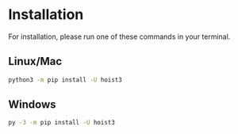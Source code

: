 # Installation

For installation, please run one of these commands in your terminal.

## Linux/Mac

```bash
python3 -m pip install -U hoist3
```

## Windows

```bash
py -3 -m pip install -U hoist3
```
